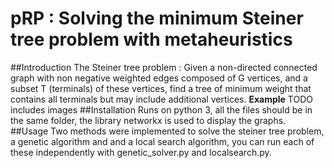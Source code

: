 # pRP : Solving the minimum Steiner tree problem with metaheuristics
##Introduction
The Steiner tree problem : Given a non-directed connected graph with non negative weighted edges composed of G vertices, 
and a subset T (terminals) of these vertices, find a tree of minimum weight that contains all terminals but may include additional vertices.
**Example**
TODO includes images 
##Installation
Runs on python 3, all the files should be in the same folder, the library networkx is used to display the graphs.
##Usage
Two methods were implemented to solve the steiner tree problem, a genetic algorithm and and a local search algorithm, 
you can run each of these independently with genetic_solver.py and localsearch.py. 

